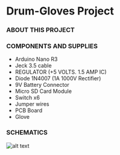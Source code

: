 # Drum-Gloves Project

### ABOUT THIS PROJECT
  
  

### COMPONENTS AND SUPPLIES

  - Arduino Nano R3
  - Jeck 3.5 cable
  - REGULATOR (+5 VOLTS. 1.5 AMP IC)
  - Diode 1N4007 (1A 1000V Rectifier)
  - 9V Battery Connector 
  - Micro SD Card Module
  - Switch x6
  - Jumper wires
  - PCB Board
  - Glove
  
  ### SCHEMATICS
  
  ![alt text](https://github.com/macsakarn/Drum-Gloves/blob/master/images/Schematic.jpg "SCHEMATICS")
  

  
  
  
  

